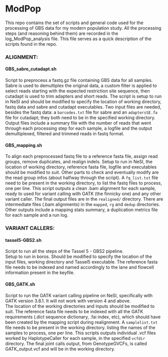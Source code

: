 # ModPop

This repo contains the set of scripts and general code used for the processing of GBS data for my modern population study.
All the processing steps (and reasoning behind them) are recorded in the log_ModPop_analysis file.
This file serves as a quick description of the scripts found in the repo.

### ALIGNMENT:

#### GBS_sabre_cutadapt.sh
Script to preprocess a fastq.gz file containing GBS data for all samples.  
Sabre is used to demultiplex the original data, a custom filter is applied to select reads starting with the expected restriction site sequence, then cutadapt is used to trim adapters and short reads. The script is setup to run in NeSI and should be modified to specify the location of working directory, fastq data and sabre and cutadapt executables. Two input files are needed, besides the fastq data: a `barcodes.txt` file for sabre and an `adaptersSE.fa` file for cutadapt; they both need to be in the specified working directory. Output files include a summary file with the number of reads that went through each processing step for each sample, a logfile and the output demultiplexed, filtered and trimmed reads in fastq format.

#### GBS_mapping.sh
To align each preprocessed fastq file to a reference fasta file, assign read groups, remove duplicates, and realign indels. Setup to run in NeSI, the location of working directory, reference fasta file, logfile and executables should be modified to suit. Other parts to check and eventually modify are the read group infos (about halfway through the script). A `fq_list.txt` file need to be present in the working directory, to list the fastq files to process, one per line. This script outputs a clean .bam alignment for each sample, ready to used for variant calling with GATK (the finnicky one) and any other variant caller. The final output files are in the `realigned/` directory. There are intermediate files (.bam alignments) in the `mapped`, `rg` and `dedup` directories. Other outputs include a mapping stats summary, a duplication metrics file for each sample and a run log.

### VARIANT CALLERS:

#### tassel5-GBS2.sh
Script to run all the steps of the Tassel 5 - GBS2 pipeline.  
Setup to run in boros. Should be modified to specify the location of the input files, working directory and Tassel5 executable. The reference fasta file needs to be indexed and named accordingly to the lane and flowcell information present in the keyfile.

#### GBS_GATK.sh
Script to run the GATK variant calling pipeline on NeSI, specifically with GATK version 3.8.1. It will not work with version 4 and above.  
The location of the working directories and inputs should be modified to suit. The reference fasta file needs to be indexed with all the GATK requirements (.dict sequence dictionary, .fai index, etc), which should have been created by the mapping script during realignment. A `samplelist.txt` file needs to be present in the working directory. listing the names of the samples to process, one per line. This scripts outputs individual .vcf files worked by HaplotypeCaller for each sample, in the specified `vcfdir` directory. The final joint calls output, from GenotypeGVCFs, is called GATK_output.vcf and will be in the working directory.
